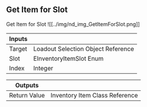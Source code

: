 ## Get Item for Slot
Get Item for Slot
![[../img/nd_img_GetItemForSlot.png]]

|Inputs||
|--|--|
| Target | Loadout Selection Object Reference |
| Slot | EInventoryItemSlot Enum |
| Index | Integer |

|Outputs||
|--|--|
| Return Value | Inventory Item Class Reference |
